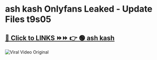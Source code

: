
 # ash kash Onlyfans Leaked - Update Files t9s05

## <h2><a href="https://clipsfans.com/ash_kash&ref=git">🔗 Click to LINKS ⏩⏩ 👉 🟢 ash kash </a></h2>

<a href="https://clipsfans.com/ash_kash&ref=git" rel="nofollow" data-target="animated-image.originalLink"><img src="https://i.ibb.co.com/xMMVF88/686577567.gif" alt="Viral Video Original" style="max-width: 100%; display: inline-block;" data-target="animated-image.originalImage"></a>


